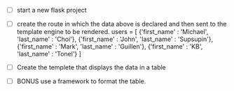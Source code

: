- [ ] start a new flask project                                                                                              
- [ ] create the route in which the data above is declared and then sent to the template engine to be rendered.                                                                                      users = [
   {'first_name' : 'Michael', 'last_name' : 'Choi'},
   {'first_name' : 'John', 'last_name' : 'Supsupin'},
   {'first_name' : 'Mark', 'last_name' : 'Guillen'},
   {'first_name' : 'KB', 'last_name' : 'Tonel'}
]


- [ ] Create the templete that displays the data in a table
- [ ] BONUS use a framework to format the table.